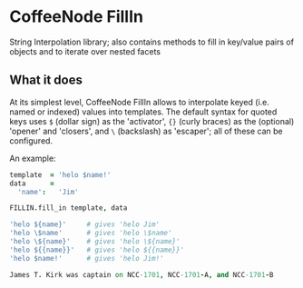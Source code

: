 
# CoffeeNode FillIn

String Interpolation library; also contains methods to fill in key/value pairs of objects and to iterate over nested facets

## What it does

At its simplest level, CoffeeNode FillIn allows to interpolate keyed (i.e. named or indexed) values into templates. The default syntax for quoted keys uses `$` (dollar sign) as the 'activator', `{}` (curly braces) as the (optional) 'opener' and 'closers', and `\` (backslash) as 'escaper'; all of these can be configured.

An example:


````coffeescript
template  = 'helo $name!'
data      =
  'name':   'Jim'

FILLIN.fill_in template, data
````

````coffeescript
'helo ${name}'     # gives 'helo Jim'
'helo \$name'      # gives 'helo \$name'
'helo \${name}'    # gives 'helo \${name}'
'helo ${{name}}'   # gives 'helo ${{name}}'
'helo $name!'      # gives 'helo Jim!'
````

````coffeescript
James T. Kirk was captain on NCC-1701, NCC-1701-A, and NCC-1701-B
````

````coffeescript
````

````coffeescript
````

````coffeescript
````

````coffeescript
````

````coffeescript
````

